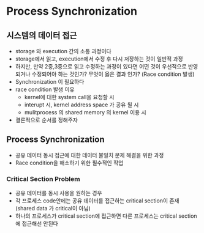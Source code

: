 # Process Synchronization
## 시스템의 데이터 접근
- storage 와 execution 간의 소통 과정이다
- storage에서 읽고, execution에서 수정 후 다시 저장하는 것이 일반적 과정
- 하지만, 만약 2중,3중으로 읽고 수정하는 과정이 있다면 어떤 것이 우선적으로 반영되거나 수정되어야 하는 것인가? 무엇이 옳은 결과 인가? (Race condition 발생)
- Synchronization 이 필요하다
- race condition 발생 이유
  - kernel에 대한 system call을 요청할 시
  - interupt 시, kernel address space 가 공유 될 시
  - mulitprocess 의 shared memory 의 kernel 이용 시
- 결론적으로 순서를 정해주자

## Process Synchronization
- 공유 데이터 동시 접근에 대한 데이터 불일치 문제 해결을 위한 과정
- Race condition을 해소하기 위한 필수적인 작업
### Critical Section Problem
- 공유 데이터를 동시 사용을 원하는 경우
- 각 프로세스 code안에는 공유 데이터를 접근하는 critical section이 존재 (shared data 가 critical이 아님)
- 하나의 프로세스가 critical section에 접근하면 다른 프로세스는 critical section에 접근해선 안된다